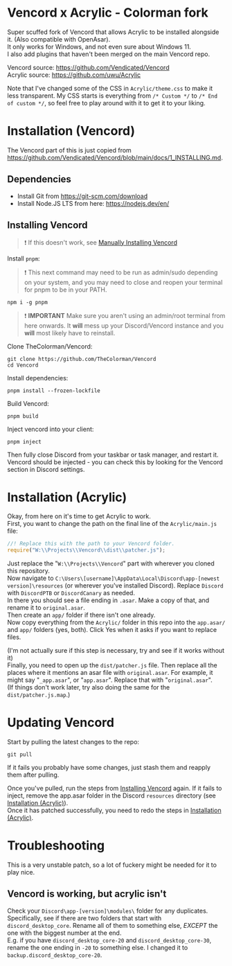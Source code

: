 # Vencord x Acrylic - Colorman fork

Super scuffed fork of Vencord that allows Acrylic to be installed alongside it. (Also compatible with OpenAsar).  
It only works for Windows, and not even sure about Windows 11.  
I also add plugins that haven't been merged on the main Vencord repo.

Vencord source: https://github.com/Vendicated/Vencord  
Acrylic source: https://github.com/uwu/Acrylic

Note that I've changed some of the CSS in `Acrylic/theme.css` to make it less transparent. My CSS starts is everything from `/* Custom */` to `/* End of custom */`, so feel free to play around with it to get it to your liking.

# Installation (Vencord)
The Vencord part of this is just copied from https://github.com/Vendicated/Vencord/blob/main/docs/1_INSTALLING.md.

## Dependencies

-   Install Git from https://git-scm.com/download
-   Install Node.JS LTS from here: https://nodejs.dev/en/

## Installing Vencord

> ❗ If this doesn't work, see [Manually Installing Vencord](#manually-installing-vencord)

Install `pnpm`:

> ❗ This next command may need to be run as admin/sudo depending on your system, and you may need to close and reopen your terminal for pnpm to be in your PATH.

```shell
npm i -g pnpm
```

> ❗ **IMPORTANT** Make sure you aren't using an admin/root terminal from here onwards. It **will** mess up your Discord/Vencord instance and you **will** most likely have to reinstall.

Clone TheColorman/Vencord:

```shell
git clone https://github.com/TheColorman/Vencord
cd Vencord
```

Install dependencies:

```shell
pnpm install --frozen-lockfile
```

Build Vencord:

```shell
pnpm build
```

Inject vencord into your client:

```shell
pnpm inject
```

Then fully close Discord from your taskbar or task manager, and restart it. Vencord should be injected - you can check this by looking for the Vencord section in Discord settings.

# Installation (Acrylic)

Okay, from here on it's time to get Acrylic to work.  
First, you want to change the path on the final line of the `Acrylic/main.js` file:

```js
//! Replace this with the path to your Vencord folder.
require("W:\\Projects\\Vencord\\dist\\patcher.js");
```

Just replace the "`W:\\Projects\\Vencord`" part with wherever you cloned this repository.  
Now navigate to `C:\Users\[username]\AppData\Local\Discord\app-[newest version]\resources` (or wherever you've installed Discord). Replace `Discord` with `DiscordPTB` or `DiscordCanary` as needed.  
In there you should see a file ending in `.asar`. Make a copy of that, and rename it to `original.asar`.  
Then create an `app/` folder if there isn't one already.  
Now copy everything from the `Acrylic/` folder in this repo into the `app.asar/` and `app/` folders (yes, both). Click Yes when it asks if you want to replace files.

(I'm not actually sure if this step is necessary, try and see if it works without it)  
Finally, you need to open up the `dist/patcher.js` file. Then replace all the places where it mentions an asar file with `original.asar`. For example, it might say "`_app.asar`", or "`app.asar`". Replace that with "`original.asar`".  
(If things don't work later, try also doing the same for the `dist/patcher.js.map`.)

# Updating Vencord

Start by pulling the latest changes to the repo:

```shell
git pull
```

If it fails you probably have some changes, just stash them and reapply them after pulling.

Once you've pulled, run the steps from [Installing Vencord](#installing-vencord) again. If it fails to inject, remove the app.asar folder in the Discord `resources` directory (see [Installation (Acrylic)](#installation-acrylic)).  
Once it has patched successfully, you need to redo the steps in [Installation (Acrylic)](#installation-acrylic).  
  
# Troubleshooting  
This is a very unstable patch, so a lot of fuckery might be needed for it to play nice.  
  
## Vencord is working, but acrylic isn't  
Check your `Discord\app-[version]\modules\` folder for any duplicates. Specifically, see if there are two folders that start with `discord_desktop_core`. Rename all of them to something else, *EXCEPT* the one with the biggest number at the end.  
E.g. if you have `discord_desktop_core-20` and `discord_desktop_core-30`, rename the one ending in `-20` to something else. I changed it to `backup.discord_desktop_core-20`.
